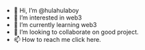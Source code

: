 - 👋 Hi, I’m @hulahulaboy
- 👀 I’m interested in web3
- 🌱 I’m currently learning web3
- 💞️ I’m looking to collaborate on good project.
- 📫 How to reach me click here.

<!---
hulahulaboy/hulahulaboy is a ✨ special ✨ repository because its `README.md` (this file) appears on your GitHub profile.
You can click the Preview link to take a look at your changes.
--->
